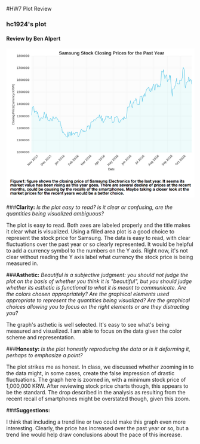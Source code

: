 #HW7 Plot Review
### hc1924's plot
#### Review by Ben Alpert

![hc1924's Plot](hc1924-plot.png)

###<b>Clarity:</b>
<i>Is the plot easy to read? is it clear or confusing, are the quantities being visualized ambiguous?</i>

The plot is easy to read. Both axes are labeled properly and the title makes it clear what is visualized. Using a filled area plot is a good choice to represent the stock price for Samsung. The data is easy to read, with clear fluctuations over the past year or so clearly represented. It would be helpful to add a currency symbol to the numbers on the Y axis. Right now, it's not clear without reading the Y axis label what currency the stock price is being measured in. 

###<b>Asthetic:</b>
<i>Beautiful is a subjective judgment: you should not judge the plot on the basis of whether you think it is "beautiful", but you should judge whether its esthetic is functional to what it is meant to communicate. Are the colors chosen appropriately? Are the graphical elements used appropriate to represent the quantities being visualized? Are the graphical choices allowing you to focus on the right elements or are they distracting you?</i>

The graph's asthetic is well selected. It's easy to see what's being measured and visualized. I am able to focus on the data given the color scheme and representation. 

###<b>Honesty:</b>
<i>Is the plot honestly reproducing the data or is it deforming it, perhaps to emphasize a point?</i>

The plot strikes me as honest. In class, we discussed whether zooming in to the data might, in some cases, create the false impression of drastic fluctuations. The graph here is zoomed in, with a minimum stock price of 1,000,000 KRW. After reviewing stock price charts though, this appears to be the standard. The drop described in the analysis as resulting from the recent recall of smartphones might be overstated though, given this zoom.

###<b>Suggestions:</b>

I think that including a trend line or two could make this graph even more interesting. Clearly, the price has increased over the past year or so, but a trend line would help draw conclusions about the pace of this increase. 
